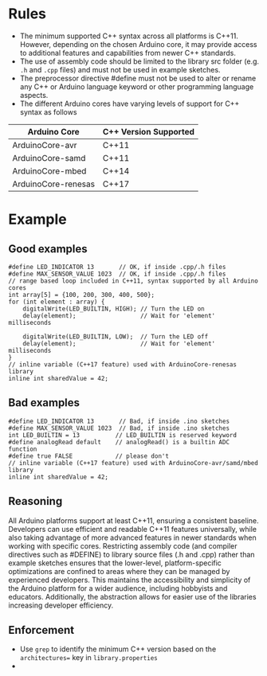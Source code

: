# Rules
- The minimum supported C++ syntax across all platforms is C++11. However, depending on the chosen Arduino core, it may provide access to additional features and capabilities from newer C++ standards.
- The use of assembly code should be limited to the library src folder (e.g. `.h` and `.cpp` files) and must not be used in example sketches.
- The preprocessor directive #define must not be used to alter or rename any C++ or Arduino language keyword or other programming language aspects.
- The different Arduino cores have varying levels of support for C++ syntax as follows

| Arduino Core        | C++ Version Supported |
| ------------------- | --------------------- |
| ArduinoCore-avr     | C++11                 |
| ArduinoCore-samd    | C++11                 |
| ArduinoCore-mbed    | C++14                 |
| ArduinoCore-renesas | C++17                 |

# Example
## Good examples
```
#define LED_INDICATOR 13       // OK, if inside .cpp/.h files
#define MAX_SENSOR_VALUE 1023  // OK, if inside .cpp/.h files
// range based loop included in C++11, syntax supported by all Arduino cores
int array[5] = {100, 200, 300, 400, 500};
for (int element : array) {
    digitalWrite(LED_BUILTIN, HIGH); // Turn the LED on
    delay(element);                  // Wait for 'element' milliseconds

    digitalWrite(LED_BUILTIN, LOW);  // Turn the LED off
    delay(element);                  // Wait for 'element' milliseconds
}
// inline variable (C++17 feature) used with ArduinoCore-renesas library
inline int sharedValue = 42;
```
## Bad examples
```
#define LED_INDICATOR 13       // Bad, if inside .ino sketches
#define MAX_SENSOR_VALUE 1023  // Bad, if inside .ino sketches
int LED_BUILTIN = 13          // LED_BUILTIN is reserved keyword
#define analogRead default    // analogRead() is a builtin ADC function
#define true FALSE            // please don't
// inline variable (C++17 feature) used with ArduinoCore-avr/samd/mbed library
inline int sharedValue = 42;
```

## Reasoning
All Arduino platforms support at least C++11, ensuring a consistent baseline. Developers can use efficient and readable C++11 features universally, while also taking advantage of more advanced features in newer standards when working with specific cores. Restricting assembly code (and compiler directives such as #DEFINE) to library source files (.h and .cpp) rather than example sketches ensures that the lower-level, platform-specific optimizations are confined to areas where they can be managed by experienced developers. This maintains the accessibility and simplicity of the Arduino platform for a wider audience, including hobbyists and educators. Additionally, the abstraction allows for easier use of the libraries increasing developer efficiency.

## Enforcement
- Use `grep` to identify the minimum C++ version based on the `architectures=` key in `library.properties`
- 